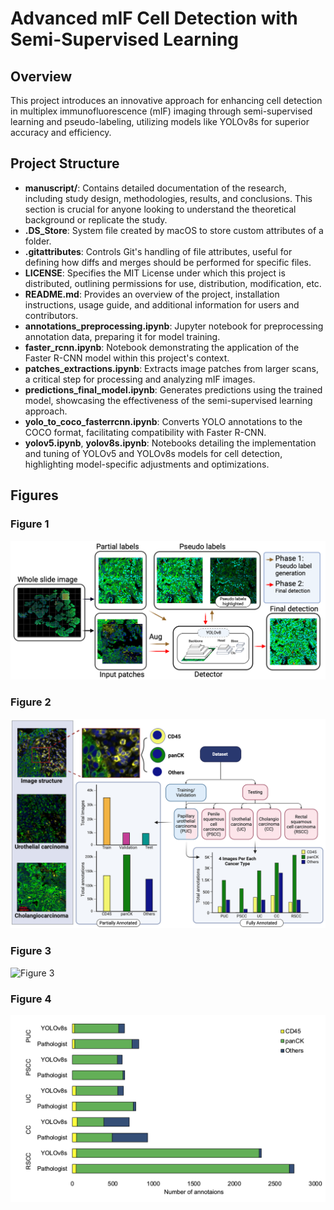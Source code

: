 # Advanced mIF Cell Detection with Semi-Supervised Learning

## Overview
This project introduces an innovative approach for enhancing cell detection in multiplex immunofluorescence (mIF) imaging through semi-supervised learning and pseudo-labeling, utilizing models like YOLOv8s for superior accuracy and efficiency.

## Project Structure
- **manuscript/**: Contains detailed documentation of the research, including study design, methodologies, results, and conclusions. This section is crucial for anyone looking to understand the theoretical background or replicate the study.
- **.DS_Store**: System file created by macOS to store custom attributes of a folder.
- **.gitattributes**: Controls Git's handling of file attributes, useful for defining how diffs and merges should be performed for specific files.
- **LICENSE**: Specifies the MIT License under which this project is distributed, outlining permissions for use, distribution, modification, etc.
- **README.md**: Provides an overview of the project, installation instructions, usage guide, and additional information for users and contributors.
- **annotations_preprocessing.ipynb**: Jupyter notebook for preprocessing annotation data, preparing it for model training.
- **faster_rcnn.ipynb**: Notebook demonstrating the application of the Faster R-CNN model within this project's context.
- **patches_extractions.ipynb**: Extracts image patches from larger scans, a critical step for processing and analyzing mIF images.
- **predictions_final_model.ipynb**: Generates predictions using the trained model, showcasing the effectiveness of the semi-supervised learning approach.
- **yolo_to_coco_fasterrcnn.ipynb**: Converts YOLO annotations to the COCO format, facilitating compatibility with Faster R-CNN.
- **yolov5.ipynb**, **yolov8s.ipynb**: Notebooks detailing the implementation and tuning of YOLOv5 and YOLOv8s models for cell detection, highlighting model-specific adjustments and optimizations.

## Figures

### Figure 1
![Figure 1](https://github.com/idso-fa1-pathology/semi-supervised-cell-detection/blob/main/manuscript/images/1.png?raw=true "Figure 1 Description")


### Figure 2
![Figure 2](https://github.com/idso-fa1-pathology/semi-supervised-cell-detection/blob/main/manuscript/images/2.png?raw=true "Figure 2 Description")

### Figure 3
![Figure 3](https://github.com/idso-fa1-pathology/semi-supervised-cell-detection/blob/main/manuscript/images/3.png?raw=true "Figure 3 Description")

### Figure 4
![Figure 4](https://github.com/idso-fa1-pathology/semi-supervised-cell-detection/blob/main/manuscript/images/4.png?raw=true "Figure 3 Description")





